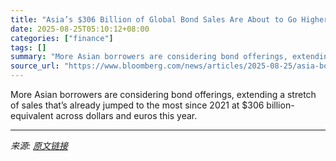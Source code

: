```yaml
---
title: "Asia’s $306 Billion of Global Bond Sales Are About to Go Higher"
date: 2025-08-25T05:10:12+08:00
categories: ["finance"]
tags: []
summary: "More Asian borrowers are considering bond offerings, extending a stretch of sales that’s already jumped to the most since 2021 at $306 billion-equivalent across dollars and euros this year."
source_url: "https://www.bloomberg.com/news/articles/2025-08-25/asia-bond-talks-pick-up-as-issuers-eye-tight-spreads-fed-cues"
---
```


More Asian borrowers are considering bond offerings, extending a stretch of sales that’s already jumped to the most since 2021 at $306 billion-equivalent across dollars and euros this year.

---

*来源: [原文链接](https://www.bloomberg.com/news/articles/2025-08-25/asia-bond-talks-pick-up-as-issuers-eye-tight-spreads-fed-cues)*
